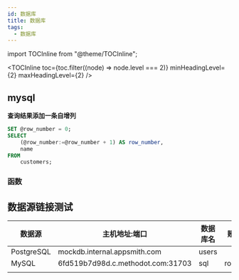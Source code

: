 ```yaml
---
id: 数据库
title: 数据库
tags:
  - 数据库
---
```


import TOCInline from "@theme/TOCInline";

<TOCInline
  toc={toc.filter((node) => node.level === 2)}
  minHeadingLevel={2}
  maxHeadingLevel={2}
/>

## mysql

**查询结果添加一条自增列**

```sql
SET @row_number = 0;
SELECT
    (@row_number:=@row_number + 1) AS row_number,
    name
FROM
    customers;
```

### 函数

## 数据源链接测试

| 数据源     | 主机地址:端口                     | 数据库名 | 账号密码      |
| ---------- | --------------------------------- | -------- | ------------- |
| PostgreSQL | mockdb.internal.appsmith.com      | users    |               |
| MySQL      | 6fd519b7d98d.c.methodot.com:31703 | sql      | root/\*\*\*\* |
|            |                                   |          |               |
